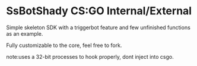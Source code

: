 # SsBotShady CS:GO Internal/External
Simple skeleton SDK with a triggerbot feature and few unfinished functions as an example.

Fully customizable to the core, feel free to fork. 

note:uses a 32-bit processes to hook properly, dont inject into csgo.

